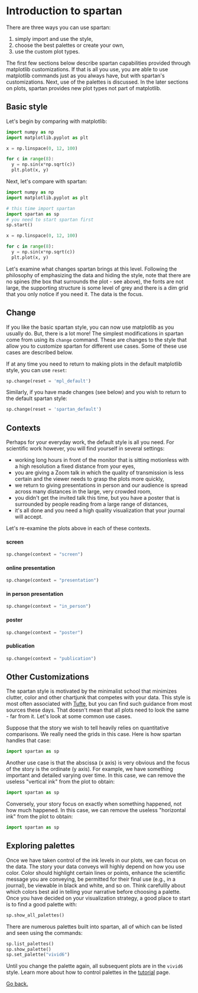 
# Introduction to spartan

There are three ways you can use spartan:
1. simply import and use the style,
2. choose the best palettes or create your own,
3. use the custom plot types.

The first few sections below describe spartan capabilities provided through matplotlib customizations. If that is all you use, you are able to use matplotlib commands just as you always have, but with spartan's customizations. Next, use of the palettes is discussed. In the later sections on plots, spartan provides new plot types not part of matplotlib.


## Basic style

Let's begin by comparing with matplotlib:

```python
import numpy as np
import matplotlib.pyplot as plt

x = np.linspace(0, 12, 100)

for c in range(8):
  y = np.sin(x*np.sqrt(c))
  plt.plot(x, y)
```

Next, let's compare with spartan:

```python
import numpy as np
import matplotlib.pyplot as plt

# this time import spartan
import spartan as sp
# you need to start spartan first
sp.start()

x = np.linspace(0, 12, 100)

for c in range(8):
  y = np.sin(x*np.sqrt(c))
  plt.plot(x, y)
```
Let's examine what changes spartan brings at this level. Following the philosophy of emphasizing the data and hiding the style, note that there are no spines (the box that surrounds the plot - see above), the fonts are not large, the supporting structure is some level of grey and there is a dim grid that you only notice if you need it. The data is the focus.


## Change

If you like the basic spartan style, you can now use matplotlib as you usually do. But, there is a lot more! The simplest modifications in spartan come from using its `change` command. These are changes to the style that allow you to customize spartan for different use cases. Some of these use cases are described below.

If at any time you need to return to making plots in the default matplotlib style, you can use `reset`:
```python
sp.change(reset = 'mpl_default')
```
Similarly, if you have made changes (see below) and you wish to return to the default spartan style:
```python
sp.change(reset = 'spartan_default')
```


## Contexts

Perhaps for your everyday work, the default style is all you need. For scientific work however, you will find yourself in several settings:

* working long hours in front of the monitor that is sitting motionless with a high resolution a fixed distance from your eyes,
* you are giving a Zoom talk in which the quality of transmission is less certain and the viewer needs to grasp the plots more quickly,
* we return to giving presentations in person and our audience is spread across many distances in the large, very crowded room,
* you didn't get the invited talk this time, but you have a poster that is surrounded by people reading from a large range of distances,
* it's all done and you need a high quality visualization that your journal will accept.

Let's re-examine the plots above in each of these contexts. 

#### screen
```python
sp.change(context = "screen")
```

#### online presentation
```python
sp.change(context = "presentation")
```

#### in person presentation
```python
sp.change(context = "in_person")
```

#### poster
```python
sp.change(context = "poster")
```

#### publication
```python
sp.change(context = "publication")
```






## Other Customizations

The spartan style is motivated by the minimalist school that minimizes clutter, color and other chartjunk that competes with your data. This style is most often associated with [Tufte](https://en.wikipedia.org/wiki/Edward_Tufte), but you can find such guidance from most sources these days. That doesn't mean that all plots need to look the same - far from it.  Let's look at some common use cases.

Suppose that the story we wish to tell heavily relies on quantitative comparisons. We really need the grids in this case. Here is how spartan handles that case:

```python
import spartan as sp
```

Another use case is that the abscissa (x axis) is very obvious and the focus of the story is the ordinate (y axis). For example, we have something important and detailed varying over time. In this case, we can remove the useless "vertical ink" from the plot to obtain:

```python
import spartan as sp
```

Conversely, your story focus on exactly when something happened, not how much happened. In this case, we can remove the useless "horizontal ink" from the plot to obtain:

```python
import spartan as sp
```


## Exploring palettes

Once we have taken control of the ink levels in our plots, we can focus on the data. The story your data conveys will highly depend on how you use color. Color should highlight certain lines or points, enhance the scientific message you are conveying, be permitted for their final use (e.g., in a journal), be viewable in black and white, and so on. Think carefullly about which colors best aid in telling your narrative before choosing a palette. Once you have decided on your visualization strategy, a good place to start is to find a good palette with:
```python
sp.show_all_palettes()
```

There are numerous palettes built into spartan, all of which can be listed and seen using the commands:
```python
sp.list_palettes()
sp.show_palette()
sp.set_palette("vivid6")
```
Until you change the palette again, all subsequent plots are in the `vivid6` style. Learn more about how to control palettes in the [tutorial](tutorial.md) page. 


[Go back.](index.md)

